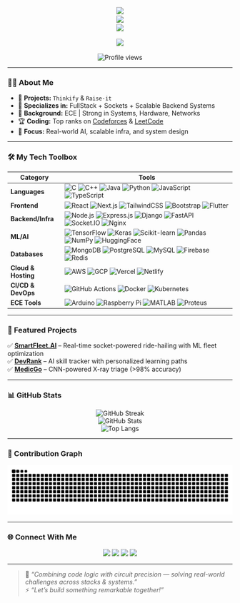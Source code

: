 <p align="center">
  <img src="https://img.shields.io/badge/Hey%20there%20👋-I'm%20Aman%20Kumar-blueviolet?style=for-the-badge&logo=github&logoColor=white&labelColor=black" />
  <br/>
  <img src="https://img.shields.io/badge/SDE%20|%20ML%20Builder%20|%20ECE%20Engineer-green?style=for-the-badge&logo=python&logoColor=white" />
  <br/>
  <img src="https://img.shields.io/badge/Love%20Backend,%20Sockets,%20AI-orange?style=for-the-badge&logo=javascript&logoColor=white" />
</p>



<p align="center">
  <img src="https://i.pinimg.com/originals/e8/f4/53/e8f453469a3ec97ecd354df465d73913.gif" width="300"/>
</p>

<p align="center">
  <img src="https://komarev.com/ghpvc/?username=Aman-iiita063&style=flat-square&color=brightgreen" alt="Profile views"/>
</p>

---

### 👨‍💻 About Me

- 🚀 **Projects:** `Thinkify` & `Raise-it`
- 🤖 **Specializes in:** FullStack + Sockets + Scalable Backend Systems
- 🧠 **Background:** ECE | Strong in Systems, Hardware, Networks
- 🏆 **Coding:** Top ranks on [Codeforces](https://codeforces.com/profile/kr25161) & [LeetCode](https://leetcode.com/kr25161/)
- 🎯 **Focus:** Real-world AI, scalable infra, and system design

---

### 🛠 My Tech Toolbox

| Category            | Tools |
|---------------------|-------|
| **Languages**        | ![C](https://img.shields.io/badge/C-00599C?style=flat-square&logo=c&logoColor=white) ![C++](https://img.shields.io/badge/C++-00599C?style=flat-square&logo=cplusplus&logoColor=white) ![Java](https://img.shields.io/badge/Java-ED8B00?style=flat-square&logo=openjdk&logoColor=white) ![Python](https://img.shields.io/badge/Python-3776AB?style=flat-square&logo=python&logoColor=white) ![JavaScript](https://img.shields.io/badge/JavaScript-F7DF1E?style=flat-square&logo=javascript&logoColor=black) ![TypeScript](https://img.shields.io/badge/TypeScript-007ACC?style=flat-square&logo=typescript&logoColor=white) |
| **Frontend**        | ![React](https://img.shields.io/badge/React-20232A?style=flat-square&logo=react&logoColor=61DAFB) ![Next.js](https://img.shields.io/badge/Next.js-black?style=flat-square&logo=nextdotjs) ![TailwindCSS](https://img.shields.io/badge/TailwindCSS-38B2AC?style=flat-square&logo=tailwind-css) ![Bootstrap](https://img.shields.io/badge/Bootstrap-563D7C?style=flat-square&logo=bootstrap&logoColor=white) ![Flutter](https://img.shields.io/badge/Flutter-02569B?style=flat-square&logo=flutter&logoColor=white) |
| **Backend/Infra**   | ![Node.js](https://img.shields.io/badge/Node.js-339933?style=flat-square&logo=nodedotjs&logoColor=white) ![Express.js](https://img.shields.io/badge/Express.js-black?style=flat-square&logo=express&logoColor=white) ![Django](https://img.shields.io/badge/Django-092E20?style=flat-square&logo=django&logoColor=white) ![FastAPI](https://img.shields.io/badge/FastAPI-009688?style=flat-square&logo=fastapi&logoColor=white) ![Socket.IO](https://img.shields.io/badge/Socket.io-010101?style=flat-square&logo=socketdotio&logoColor=white) ![Nginx](https://img.shields.io/badge/Nginx-269539?style=flat-square&logo=nginx&logoColor=white) |
| **ML/AI**           | ![TensorFlow](https://img.shields.io/badge/TensorFlow-FF6F00?style=flat-square&logo=tensorflow&logoColor=white) ![Keras](https://img.shields.io/badge/Keras-D00000?style=flat-square&logo=keras&logoColor=white) ![Scikit-learn](https://img.shields.io/badge/Scikit_Learn-F7931E?style=flat-square&logo=scikit-learn&logoColor=white) ![Pandas](https://img.shields.io/badge/Pandas-150458?style=flat-square&logo=pandas&logoColor=white) ![NumPy](https://img.shields.io/badge/NumPy-013243?style=flat-square&logo=numpy&logoColor=white) ![HuggingFace](https://img.shields.io/badge/HuggingFace-yellow?style=flat-square&logo=huggingface&logoColor=black) |
| **Databases**       | ![MongoDB](https://img.shields.io/badge/MongoDB-4EA94B?style=flat-square&logo=mongodb&logoColor=white) ![PostgreSQL](https://img.shields.io/badge/PostgreSQL-336791?style=flat-square&logo=postgresql&logoColor=white) ![MySQL](https://img.shields.io/badge/MySQL-00758F?style=flat-square&logo=mysql&logoColor=white) ![Firebase](https://img.shields.io/badge/Firebase-FFCA28?style=flat-square&logo=firebase&logoColor=black) ![Redis](https://img.shields.io/badge/Redis-DC382D?style=flat-square&logo=redis&logoColor=white) |
| **Cloud & Hosting** | ![AWS](https://img.shields.io/badge/AWS-232F3E?style=flat-square&logo=amazon-aws&logoColor=white) ![GCP](https://img.shields.io/badge/GCP-4285F4?style=flat-square&logo=googlecloud&logoColor=white) ![Vercel](https://img.shields.io/badge/Vercel-000?style=flat-square&logo=vercel&logoColor=white) ![Netlify](https://img.shields.io/badge/Netlify-00C7B7?style=flat-square&logo=netlify&logoColor=white) |
| **CI/CD & DevOps**  | ![GitHub Actions](https://img.shields.io/badge/GitHub_Actions-2088FF?style=flat-square&logo=githubactions&logoColor=white) ![Docker](https://img.shields.io/badge/Docker-2496ED?style=flat-square&logo=docker&logoColor=white) ![Kubernetes](https://img.shields.io/badge/Kubernetes-326CE5?style=flat-square&logo=kubernetes&logoColor=white) |
| **ECE Tools**       | ![Arduino](https://img.shields.io/badge/Arduino-00979D?style=flat-square&logo=arduino&logoColor=white) ![Raspberry Pi](https://img.shields.io/badge/Raspberry_Pi-C51A4A?style=flat-square&logo=raspberrypi&logoColor=white) ![MATLAB](https://img.shields.io/badge/MATLAB-0076A8?style=flat-square&logo=mathworks&logoColor=white) ![Proteus](https://img.shields.io/badge/Proteus-002244?style=flat-square&logoColor=white&labelColor=002244) |

---

### 🚀 Featured Projects

✅ **[SmartFleet.AI](https://github.com/Aman-iiita063)** – Real-time socket-powered ride-hailing with ML fleet optimization  
✅ **[DevRank](https://github.com/Aman-iiita063)** – AI skill tracker with personalized learning paths  
✅ **[MedicGo](https://huggingface.co/spaces/sartirexd/Medical-Image-Classification)** – CNN-powered X-ray triage (>98% accuracy)

---

### 📊 GitHub Stats

<p align="center">
  <img src="https://github-readme-streak-stats.herokuapp.com/?user=Aman-iiita063&theme=highcontrast" alt="GitHub Streak" />
  <br/>
  <img src="https://github-readme-stats.vercel.app/api?username=Aman-iiita063&show_icons=true&theme=highcontrast&hide_border=true&count_private=true" alt="GitHub Stats" />
  <br/>
  <img src="https://github-readme-stats.vercel.app/api/top-langs/?username=Aman-iiita063&layout=compact&langs_count=6&theme=highcontrast&hide_border=true" alt="Top Langs" />
</p>

---

### 🐍 Contribution Graph

<p align="center">
  <img src="https://raw.githubusercontent.com/Aman-iiita063/Aman-iiita063/output/github-contribution-grid-snake.svg" alt="Snake animation" />
</p>


---

### 🌐 Connect With Me

<p align="center">
  <a href="https://linkedin.com/in/aman063" target="_blank"><img src="https://img.shields.io/badge/LinkedIn-blue?style=for-the-badge&logo=linkedin" /></a>
  <a href="https://leetcode.com/Aman_iiita/" target="_blank"><img src="https://img.shields.io/badge/LeetCode-orange?style=for-the-badge&logo=leetcode" /></a>
  <a href="https://codeforces.com/profile/kr25161" target="_blank"><img src="https://img.shields.io/badge/Codeforces-purple?style=for-the-badge&logo=codeforces" /></a>
  <a href="mailto:ak6969aman@gmail.com"><img src="https://img.shields.io/badge/Gmail-red?style=for-the-badge&logo=gmail" /></a>
</p>

---

> 💬 _“Combining code logic with circuit precision — solving real-world challenges across stacks & systems.”_  
> ⚡ _“Let’s build something remarkable together!”_

